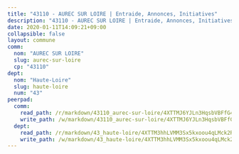 ```yaml
---
title: "43110 - AUREC SUR LOIRE | Entraide, Annonces, Initiatives"
description: "43110 - AUREC SUR LOIRE | Entraide, Annonces, Initiatives"
date: 2020-01-11T14:09:21+09:00
collapsible: false
layout: commune
comm:
  nom: "AUREC SUR LOIRE"
  slug: aurec-sur-loire
  cp: "43110"
dept:
  nom: "Haute-Loire"
  slug: haute-loire
  num: "43"
peerpad:
  comm:
    read_path: /r/markdown/43110_aurec-sur-loire/4XTTMJ6YJLn3HqsbVBFfG4Zd1RfDbhCPN3kHRanUJkGBhSoaq
    write_path: /w/markdown/43110_aurec-sur-loire/4XTTMJ6YJLn3HqsbVBFfG4Zd1RfDbhCPN3kHRanUJkGBhSoaq-K3TgUMMaZK6UEi2rJKksMJCYdZRMAxcfZVf23g2HH1zDjC2XxXJmTyPhyfT4btwT4pYfFSw3ETPfwTV9E3pQLqhZNtACZUesfKDfFSUpbfvGLuRY6tQznLrgoKrppiXe8mxD3XXP
  dept:
    read_path: /r/markdown/43_haute-loire/4XTTM3hhLVMM3Sx5kxoou4qLMck2RjGiJF8bjxPuKy3VyRdWX
    write_path: /w/markdown/43_haute-loire/4XTTM3hhLVMM3Sx5kxoou4qLMck2RjGiJF8bjxPuKy3VyRdWX-K3TgTnndWXCUw13Pw3gJoEo9qHUCGXZ4frH2coLZWWDcoWKo22cU2VNENpi117F5bi6bu3WHMPd2VTrETU2R5owQhCBrUQgvCKerk4NqeDhN66egG9mHY8CCfEckbCp9SecEdL6b
---
```


